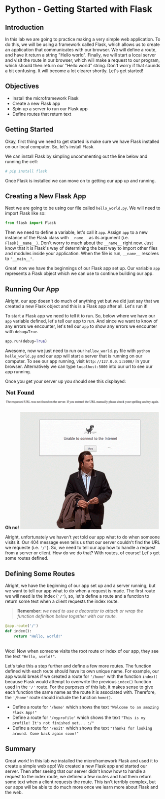
# Python - Getting Started with Flask

## Introduction
In this lab we are going to practice making a very simple web application. To do this, we will be using a framework called Flask, which allows us to create an application that communicates with our browser. We will define a route, and have it return a string "Hello world". Finally, we will start a local server and visit the route in our browser, which will make a request to our program, which should then return our "Hello world" string. Don't worry if that sounds a bit confusing. It will become a lot clearer shortly. Let's get started!

## Objectives
* Install the microframework Flask
* Create a new Flask app
* Spin up a server to run our Flask app
* Define routes that return text

## Getting Started
Okay, first thing we need to get started is make sure we have Flask installed on our local computer. So, let's install Flask. 

We can install Flask by simpling uncommenting out the line below and running the cell:


```python
# pip install flask
```

Once Flask is installed we can move on to getting our app up and running.

## Creating a New Flask App
Next we are going to be using our file called `hello_world.py`. We will need to import Flask like so:
```python
from flask import Flask
```
Then we need to define a variable, let's call it `app`. Assign `app` to a new instance of the Flask class with `__name__` as its argument (i.e. `Flask(__name__)`. Don't worry to much about the `__name__` right now. Just know that it is Flask's way of determining the best way to import other files and modules inside your application. When the file is run, `__name__` resolves to `"__main__"`.

Great! now we have the beginnings of our Flask app set up. Our variable `app` represents a Flask object which we can use to continue building our app.

## Running Our App

Alright, our app doesn't do much of anything yet but we did just say that we created a new Flask object and this is a Flask app after all. Let's run it!

To start a Flask app we need to tell it to run. So, below where we have our `app` variable defined, let's tell our app to run. And since we want to know of any errors we encounter, let's tell our `app` to show any errors we encounter with `debug=True`.

```python
app.run(debug=True)
```

Awesome, now we just need to run our `hellow_world.py` file with `python hello_world.py` and our app will start a server that is running on our computer. To see our app running, visit `http://127.0.0.1:5000/` in your browser. Alternatively we can type `localhost:5000` into our url to see our app running. 

Once you get your server up you should see this displayed:

![](not_found_flask.png)

**Oh no!**
![404_gif](not_found_404_.gif)

Alright, unfortunately we haven't yet told our app what to do when someone visits it. Our 404 message even tells us that our server couldn't find the URL we requeste (i.e. `'/'`). So, we need to tell our app how to handle a request from a server or client. How do we do that? With routes, of course! Let's get some routes defined.



## Defining Some Routes

Alright, we have the beginning of our app set up and a server running, but we want to tell our app what to do when a request is made. The first route we will need is the index (`'/'`), so, let's define a route and a function to return some text when a client requests the index route.

> **Remember:** *we need to use a decorator to attach or wrap the function definition below together with our route.*

```python
@app.route('/')
def index():
    return "Hello, world!"
    
```

Woo! Now when someone visits the root route or index of our app, they see the text `"Hello, world!"`. 

Let's take this a step further and define a few more routes.  The function defined with each route should have its own unique name.  For example, our app would break if we created a route for `'/home'` with the function `index()` because Flask would attempt to overwrite the previous `index()` function used in the `'/'` route.  For the purposes of this lab, it makes sense to give each function the same name as the route it is associated with.  Therefore, the `'/home'` route should include the function `home()`.

* Define a route for `'/home'` which shows the text `"Welcome to an amazing Flask App!"`
* Define a route for `'/myprofile'` which shows the text `"This is my profile! It's not finished yet... :/"`
* Define a route for `'/exit'` which shows the text `"Thanks for looking around. Come back again soon!"`

## Summary

Great work! In this lab we installed the microframework Flask and used it to create a simple web app! We created a new Flask app and started our server. Then after seeing that our server didn't know how to handle a request to the index route, we defined a few routes and had them return some text when a client requests the route. This isn't terribly complex, but our apps will be able to do much more once we learn more about Flask and the web.
